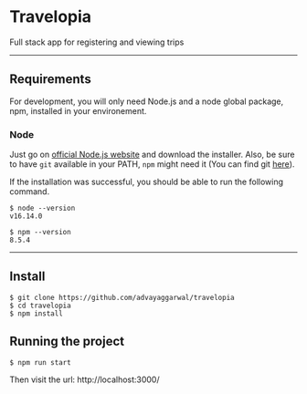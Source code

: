 # Travelopia

Full stack app for registering and viewing trips

---
## Requirements

For development, you will only need Node.js and a node global package, npm, installed in your environement.

### Node

  Just go on [official Node.js website](https://nodejs.org/) and download the installer.
Also, be sure to have `git` available in your PATH, `npm` might need it (You can find git [here](https://git-scm.com/)).


If the installation was successful, you should be able to run the following command.

    $ node --version
    v16.14.0

    $ npm --version
    8.5.4



---

## Install

    $ git clone https://github.com/advayaggarwal/travelopia
    $ cd travelopia
    $ npm install


## Running the project

    $ npm run start


Then visit the url: http://localhost:3000/